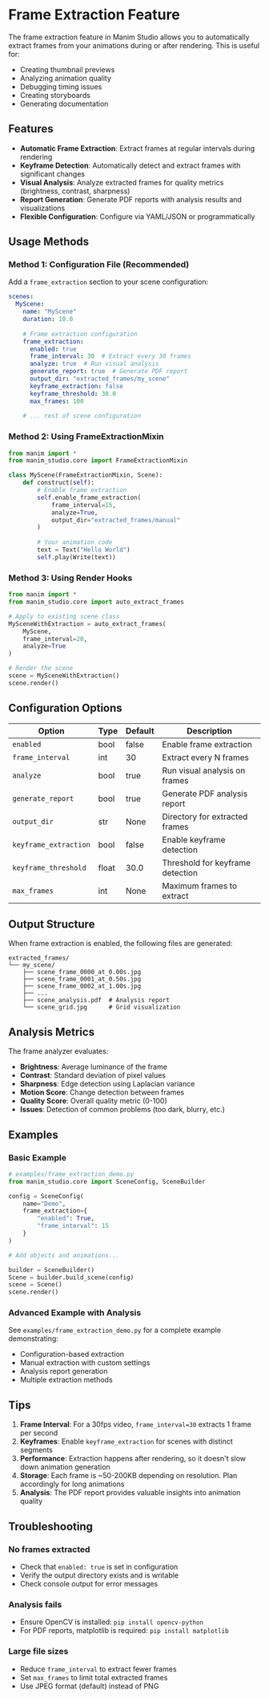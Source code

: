 # Frame Extraction Feature

The frame extraction feature in Manim Studio allows you to automatically extract frames from your animations during or after rendering. This is useful for:

- Creating thumbnail previews
- Analyzing animation quality
- Debugging timing issues
- Creating storyboards
- Generating documentation

## Features

- **Automatic Frame Extraction**: Extract frames at regular intervals during rendering
- **Keyframe Detection**: Automatically detect and extract frames with significant changes
- **Visual Analysis**: Analyze extracted frames for quality metrics (brightness, contrast, sharpness)
- **Report Generation**: Generate PDF reports with analysis results and visualizations
- **Flexible Configuration**: Configure via YAML/JSON or programmatically

## Usage Methods

### Method 1: Configuration File (Recommended)

Add a `frame_extraction` section to your scene configuration:

```yaml
scenes:
  MyScene:
    name: "MyScene"
    duration: 10.0
    
    # Frame extraction configuration
    frame_extraction:
      enabled: true
      frame_interval: 30  # Extract every 30 frames
      analyze: true  # Run visual analysis
      generate_report: true  # Generate PDF report
      output_dir: "extracted_frames/my_scene"
      keyframe_extraction: false
      keyframe_threshold: 30.0
      max_frames: 100
    
    # ... rest of scene configuration
```

### Method 2: Using FrameExtractionMixin

```python
from manim import *
from manim_studio.core import FrameExtractionMixin

class MyScene(FrameExtractionMixin, Scene):
    def construct(self):
        # Enable frame extraction
        self.enable_frame_extraction(
            frame_interval=15,
            analyze=True,
            output_dir="extracted_frames/manual"
        )
        
        # Your animation code
        text = Text("Hello World")
        self.play(Write(text))
```

### Method 3: Using Render Hooks

```python
from manim import *
from manim_studio.core import auto_extract_frames

# Apply to existing scene class
MySceneWithExtraction = auto_extract_frames(
    MyScene,
    frame_interval=20,
    analyze=True
)

# Render the scene
scene = MySceneWithExtraction()
scene.render()
```

## Configuration Options

| Option | Type | Default | Description |
|--------|------|---------|-------------|
| `enabled` | bool | false | Enable frame extraction |
| `frame_interval` | int | 30 | Extract every N frames |
| `analyze` | bool | true | Run visual analysis on frames |
| `generate_report` | bool | true | Generate PDF analysis report |
| `output_dir` | str | None | Directory for extracted frames |
| `keyframe_extraction` | bool | false | Enable keyframe detection |
| `keyframe_threshold` | float | 30.0 | Threshold for keyframe detection |
| `max_frames` | int | None | Maximum frames to extract |

## Output Structure

When frame extraction is enabled, the following files are generated:

```
extracted_frames/
└── my_scene/
    ├── scene_frame_0000_at_0.00s.jpg
    ├── scene_frame_0001_at_0.50s.jpg
    ├── scene_frame_0002_at_1.00s.jpg
    ├── ...
    ├── scene_analysis.pdf  # Analysis report
    └── scene_grid.jpg      # Grid visualization
```

## Analysis Metrics

The frame analyzer evaluates:

- **Brightness**: Average luminance of the frame
- **Contrast**: Standard deviation of pixel values
- **Sharpness**: Edge detection using Laplacian variance
- **Motion Score**: Change detection between frames
- **Quality Score**: Overall quality metric (0-100)
- **Issues**: Detection of common problems (too dark, blurry, etc.)

## Examples

### Basic Example

```python
# examples/frame_extraction_demo.py
from manim_studio.core import SceneConfig, SceneBuilder

config = SceneConfig(
    name="Demo",
    frame_extraction={
        "enabled": True,
        "frame_interval": 15
    }
)

# Add objects and animations...

builder = SceneBuilder()
Scene = builder.build_scene(config)
scene = Scene()
scene.render()
```

### Advanced Example with Analysis

See `examples/frame_extraction_demo.py` for a complete example demonstrating:
- Configuration-based extraction
- Manual extraction with custom settings
- Analysis report generation
- Multiple extraction methods

## Tips

1. **Frame Interval**: For a 30fps video, `frame_interval=30` extracts 1 frame per second
2. **Keyframes**: Enable `keyframe_extraction` for scenes with distinct segments
3. **Performance**: Extraction happens after rendering, so it doesn't slow down animation generation
4. **Storage**: Each frame is ~50-200KB depending on resolution. Plan accordingly for long animations
5. **Analysis**: The PDF report provides valuable insights into animation quality

## Troubleshooting

### No frames extracted
- Check that `enabled: true` is set in configuration
- Verify the output directory exists and is writable
- Check console output for error messages

### Analysis fails
- Ensure OpenCV is installed: `pip install opencv-python`
- For PDF reports, matplotlib is required: `pip install matplotlib`

### Large file sizes
- Reduce `frame_interval` to extract fewer frames
- Set `max_frames` to limit total extracted frames
- Use JPEG format (default) instead of PNG